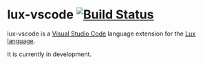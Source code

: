 # lux-vscode [![Build Status](https://dev.azure.com/fabianachammer/lux-vscode/_apis/build/status/fachammer.lux-vscode?branchName=master)](https://dev.azure.com/fabianachammer/lux-vscode/_build/latest?definitionId=2&branchName=master)

lux-vscode is a [Visual Studio Code](https://code.visualstudio.com/) language extension for the [Lux language](https://github.com/LuxLang/lux).

It is currently in development.